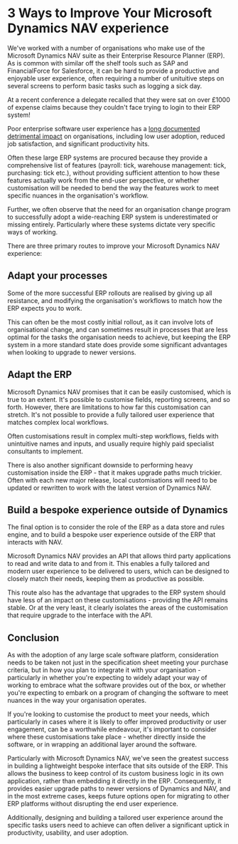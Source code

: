 # 3 Ways to Improve Your Microsoft Dynamics NAV experience

We've worked with a number of organisations who make use of the Microsoft Dynamics NAV suite as their Enterprise Resource Planner (ERP). As is common with similar off the shelf tools such as SAP and FinancialForce for Salesforce, it can be hard to provide a productive and enjoyable user experience, often requiring a number of unituitive steps on several screens to perform basic tasks such as logging a sick day.

At a recent conference a delegate recalled that they were sat on over £1000 of expense claims because they couldn't face trying to login to their ERP system!

Poor enterprise software user experience has a [long documented detrimental impact](http://deloitte.wsj.com/cio/2012/09/10/enterprise-software-why-the-user-experience-matters/) on organisations, including low user adoption, reduced job satisfaction, and significant productivity hits.

Often these large ERP systems are procured because they provide a comprehensive list of features (payroll: tick, warehouse management: tick, purchasing: tick etc.), without providing sufficient attention to how these features actually work from the end-user perspective, or whether customisation will be needed to bend the way the features work to meet specific nuances in the organisation's workflow.

Further, we often observe that the need for an organisation change program to successfully adopt a wide-reaching ERP system is underestimated or missing entirely. Particularly where these systems dictate very specific ways of working.

There are three primary routes to improve your Microsoft Dynamics NAV experience:


## Adapt your processes

Some of the more successful ERP rollouts are realised by giving up all resistance, and modifying the organisation's workflows to match how the ERP expects you to work.

This can often be the most costly initial rollout, as it can involve lots of organisational change, and can sometimes result in processes that are less optimal for the tasks the organisation needs to achieve, but keeping the ERP system in a more standard state does provide some significant advantages when looking to upgrade to newer versions.


## Adapt the ERP

Microsoft Dynamics NAV promises that it can be easily customised, which is true to an extent. It's possible to customise fields, reporting screens, and so forth. However, there are limitations to how far this customisation can stretch. It's not possible to provide a fully tailored user experience that matches complex local workflows.

Often customisations result in complex multi-step workflows, fields with unintuitive names and inputs, and usually require highly paid specialist consultants to implement.

There is also another significant downside to performing heavy customisation inside the ERP - that it makes upgrade paths much trickier. Often with each new major release, local customisations will need to be updated or rewritten to work with the latest version of Dynamics NAV.


## Build a bespoke experience outside of Dynamics

The final option is to consider the role of the ERP as a data store and rules engine, and to build a bespoke user experience outside of the ERP that interacts with NAV.

Microsoft Dynamics NAV provides an API that allows third party applications to read and write data to and from it. This enables a fully tailored and modern user experience to be delivered to users, which can be designed to closely match their needs, keeping them as productive as possible.

This route also has the advantage that upgrades to the ERP system should have less of an impact on these customisations - providing the API remains stable. Or at the very least, it clearly isolates the areas of the customisation that require upgrade to the interface with the API.


## Conclusion

As with the adoption of any large scale software platform, consideration needs to be taken not just in the specification sheet meeting your purchase criteria, but in how you plan to integrate it with your organisation - particularly in whether you're expecting to widely adapt your way of working to embrace what the software provides out of the box, or whether you're expecting to embark on a program of changing the software to meet nuances in the way your organisation operates.

If you're looking to customise the product to meet your needs, which particularly in cases where it is likely to offer improved productivity or user engagement, can be a worthwhile endeavour, it's important to consider where these customisations take place - whether directly inside the software, or in wrapping an additional layer around the software.

Particularly with Microsoft Dynamics NAV, we've seen the greatest success in building a lightweight bespoke interface that sits outside of the ERP. This allows the business to keep control of its custom business logic in its own application, rather than embedding it directly in the ERP. Consequently, it provides easier upgrade paths to newer versions of Dynamics and NAV, and in the most extreme cases, keeps future options open for migrating to other ERP platforms without disrupting the end user experience.

Additionally, designing and building a tailored user experience around the specific tasks users need to achieve can often deliver a significant uptick in productivity, usability, and user adoption.
